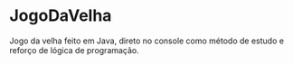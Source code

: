 # JogoDaVelha
 Jogo da velha feito em Java, direto no console como método de estudo e reforço de lógica de programação.
